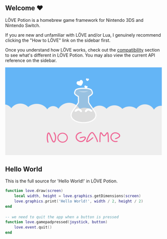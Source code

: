 ## Welcome ♥

LÖVE Potion is a homebrew game framework for Nintendo 3DS and Nintendo Switch.

If you are new and unfamiliar with LÖVE and/or Lua, I genuinely recommend clicking the "How to LÖVE" link on the sidebar first.

Once you understand how LÖVE works, check out the [compatibility](compatibility) section to see what's different in LÖVE Potion. You may also view the current API reference on the sidebar.

![](files/lovepotion.png)

## Hello World
This is the full source for 'Hello World!' in LÖVE Potion.

```lua
function love.draw(screen)
    local width, height = love.graphics.getDimensions(screen)
    love.graphics.print('Hello World!', width / 2, height / 2)
end

-- we need to quit the app when a button is pressed
function love.gamepadpressed(joystick, button)
    love.event.quit()
end
```
